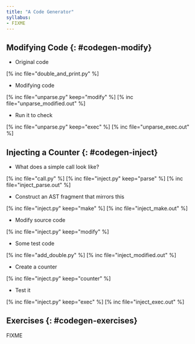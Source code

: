 ```yaml
---
title: "A Code Generator"
syllabus:
- FIXME
---
```


## Modifying Code {: #codegen-modify}

- Original code

[% inc file="double_and_print.py" %]

- Modifying code

[% inc file="unparse.py" keep="modify" %]
[% inc file="unparse_modified.out" %]

- Run it to check

[% inc file="unparse.py" keep="exec" %]
[% inc file="unparse_exec.out" %]

## Injecting a Counter {: #codegen-inject}

- What does a simple call look like?

[% inc file="call.py" %]
[% inc file="inject.py" keep="parse" %]
[% inc file="inject_parse.out" %]

- Construct an AST fragment that mirrors this

[% inc file="inject.py" keep="make" %]
[% inc file="inject_make.out" %]

- Modify source code

[% inc file="inject.py" keep="modify" %]

- Some test code

[% inc file="add_double.py" %]
[% inc file="inject_modified.out" %]

- Create a counter

[% inc file="inject.py" keep="counter" %]

- Test it

[% inc file="inject.py" keep="exec" %]
[% inc file="inject_exec.out" %]

## Exercises {: #codegen-exercises}

FIXME
